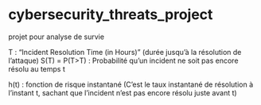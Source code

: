 # cybersecurity_threats_project
projet pour analyse de survie

T : “Incident Resolution Time (in Hours)” (durée jusqu’à la résolution de l’attaque)
S(T) = P(T>T) : Probabilité qu’un incident ne soit pas encore résolu au temps t

h(t) : fonction de risque instantané (C’est le taux instantané de résolution à l’instant t, sachant que l’incident n’est pas encore résolu juste avant t)